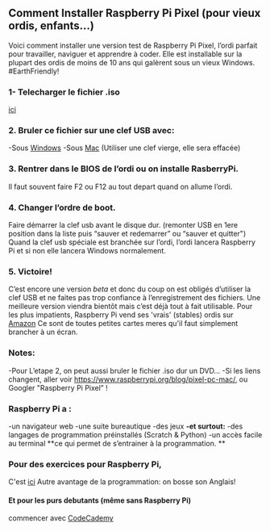 ## Comment Installer Raspberry Pi Pixel (pour vieux ordis, enfants...)

Voici comment installer une version test de Raspberry Pi Pixel, l’ordi parfait pour travailler, naviguer et apprendre à coder.
Elle est installable sur la plupart des ordis de moins de 10 ans qui galèrent sous un vieux Windows. #EarthFriendly!


### 1- Telecharger le fichier .iso
 [ici](http://downloads.raspberrypi.org/pixel_x86/images/pixel_x86-2016-12-13/2016-12-13-pixel-x86-jessie.iso "Rasberry Pi Pixel")

### 2. Bruler ce fichier sur une clef USB avec:
-Sous [Windows](https://rufus.akeo.ie/ "Rufus")
-Sous [Mac](https://etcher.io/ "Etcher")
(Utiliser une clef vierge, elle sera effacée)

### 3. Rentrer dans le BIOS de l’ordi ou on installe RasberryPi. 
Il faut souvent faire F2 ou F12 au tout depart quand on allume l’ordi.

### 4. Changer l’ordre de boot. 
Faire démarrer la clef usb avant le disque dur. 
(remonter USB en 1ere position dans la liste puis “sauver et redemarrer” ou “sauver et quitter") 
Quand la clef usb spéciale est branchée sur l’ordi, l’ordi lancera Raspberry Pi et si non elle lancera Windows normalement.

### 5. Victoire!

C’est encore une version *beta* et donc du coup on est obligés d’utiliser la clef USB et ne faites pas trop confiance à l’enregistrement des fichiers.
Une meilleure version viendra bientôt mais c’est déjà tout à fait utilisable.
Pour les plus impatients, Raspberry Pi vend ses 'vrais' (stables) ordis sur [Amazon](https://www.amazon.fr/gp/product/B01CD5VC92/ref=as_li_tl?ie=UTF8&camp=1642&creative=6746&creativeASIN=B01CD5VC92&linkCode=as2&tag=hiaa-21 "Raspberry Pi 3")
Ce sont de toutes petites cartes meres qu'il faut simplement brancher à un écran.

### Notes:
-Pour L’etape 2, on peut aussi bruler le fichier .iso dur un DVD…
-Si les liens changent, aller voir https://www.raspberrypi.org/blog/pixel-pc-mac/, ou Googler "Raspberry Pi Pixel” !


### Raspberry Pi a :
-un navigateur web 
-une suite bureautique 
-des jeux
**-et surtout:**
-des langages de programmation préinstallés (Scratch & Python)
-un accès facile au terminal
**ce qui permet de s’entrainer à la programmation. **

### Pour des exercices pour Raspberry Pi, 
C'est [ici](http://downloads.raspberrypi.org/Raspberry_Pi_Education_Manual.pdf "Le guide officiel Raspberry Pi")
Autre avantage de la programmation: on bosse son Anglais!

#### Et pour les purs debutants (même sans Raspberry Pi) 
commencer avec [CodeCademy](www.codecademy.com)
